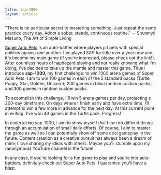 ```yaml
---
title: sap-1000
layout: article
---
```


"There is no particular secret to mastering something. Just repeat the same practice every day. Adopt a sober, steady, continuous routine." -- Shunmyō Masuno, The Art of Simple Living

[Super Auto Pets](https://teamwoodgames.com/) is an auto-battler where players pit pets with special abilities against one another. I've played SAP for little over a year now and it's become my main game (if you're interested, please check out the link!). After countless hours of haphazard playing and not really knowing what I'm doing, I've decided to take up the mantle and master this game. Thus I introduce **sap-1000**, my first challenge: to win 1000 arena games of Super Auto Pets. I am to win 100 games in each of the 5 standard packs (Turtle, Puppy, Star, Golden, Unicorn); 200 games in blind random custom packs; and 300 games in random custom packs.

To accomplish this challenge, I'll win 5 arena games per day, projecting a 200-day timeframe. On days where I finish early and have extra time, I'll attempt to win a few more in advance for the next day. At this current point in writing, I've won 40 games in the Turtle pack. Progress!

In undertaking sap-1000, I aim to show myself that I can do difficult things through an accumulation of small daily efforts. Of course, I aim to master the game as well so I can potentially show off some cool gameplay in the future. Content creation as a creative pursuit has always been a dream of mine; I love sharing my ideas with others. Maybe you'll stumble upon my (anonymous) YouTube channel in the future!

In any case, if you're looking for a fun game to play and you're into auto-battlers, definitely check out Super Auto Pets. I guarantee you'll have a blast.
